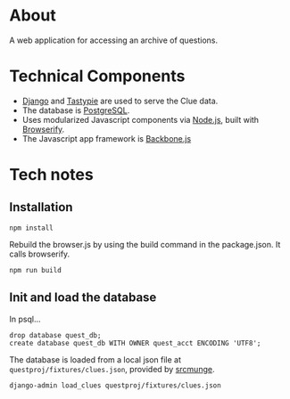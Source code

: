 # About
A web application for accessing an archive of questions. 

# Technical Components
- [Django](https://docs.djangoproject.com/) and [Tastypie](https://django-tastypie.readthedocs.org/) are used to serve the Clue data. 
- The database is [PostgreSQL](http://www.postgresql.org/).
- Uses modularized Javascript components via [Node.js](http://node.js.org), built with [Browserify](http://browserify.org/). 
- The Javascript app framework is [Backbone.js](http://backbonejs.org/)


# Tech notes


## Installation

    npm install
    
Rebuild the browser.js by using the build command in the package.json. It calls browserify.
    
    npm run build    

        
## Init and load the database
In psql...

    drop database quest_db;
    create database quest_db WITH OWNER quest_acct ENCODING 'UTF8';
    
   
The database is loaded from a local json file at `questproj/fixtures/clues.json`, 
provided by [srcmunge](https://github.com/hillscottc/srcmunge.git).

    django-admin load_clues questproj/fixtures/clues.json


